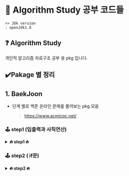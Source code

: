 # 📃 Algorithm Study 공부 코드들
```
>> JDk version
: openJdk1.8
```

## ❓ Algorithm Study
개인적 알고리즘 자료구조 공부 용 pkg 입니다.

## ✔️Pakage 별 정리

## 1. BaekJoon 
- 단계 별로 백준 온라인 문제를 풀어보는 pkg 모음
  > https://www.acmicpc.net/
### 🕹️ step1 (입출력과 사칙연산)
<details close>
<summary markdown="span"><b> 🔥 step1 🔥</b></summary>
<div markdown="1">
  
  ![image](https://user-images.githubusercontent.com/62086216/147313407-9e4e6614-2454-4792-b34f-91729989d4d1.png)
  
</div>
</details>

### 🕹️ step2 (	if문)
<details close>
<summary markdown="span"><b> 🔥 step2 🔥</b></summary>
<div markdown="1">
  
![image](https://user-images.githubusercontent.com/62086216/147443798-46a8b956-593e-43db-a2e3-efd12ea82e58.png)

</div>
</details>

